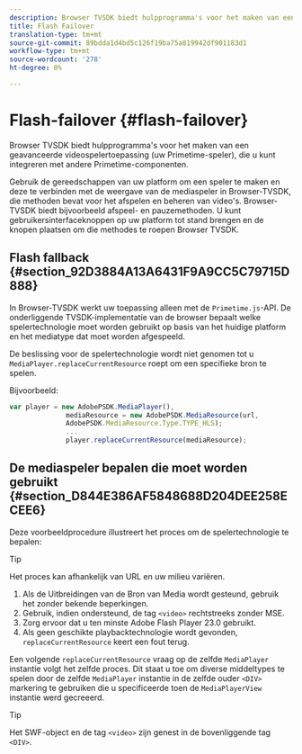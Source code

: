 ```yaml
---
description: Browser TVSDK biedt hulpprogramma's voor het maken van een geavanceerde videospelertoepassing (uw Primetime-speler), die u kunt integreren met andere Primetime-componenten.
title: Flash Failover
translation-type: tm+mt
source-git-commit: 89bdda1d4bd5c126f19ba75a819942df901183d1
workflow-type: tm+mt
source-wordcount: '278'
ht-degree: 0%

---
```



# Flash-failover {#flash-failover}

Browser TVSDK biedt hulpprogramma&#39;s voor het maken van een geavanceerde videospelertoepassing (uw Primetime-speler), die u kunt integreren met andere Primetime-componenten.

Gebruik de gereedschappen van uw platform om een speler te maken en deze te verbinden met de weergave van de mediaspeler in Browser-TVSDK, die methoden bevat voor het afspelen en beheren van video&#39;s. Browser-TVSDK biedt bijvoorbeeld afspeel- en pauzemethoden. U kunt gebruikersinterfaceknoppen op uw platform tot stand brengen en de knopen plaatsen om die methodes te roepen Browser TVSDK.

## Flash fallback {#section_92D3884A13A6431F9A9CC5C79715D888}

In Browser-TVSDK werkt uw toepassing alleen met de `Primetime.js`-API. De onderliggende TVSDK-implementatie van de browser bepaalt welke spelertechnologie moet worden gebruikt op basis van het huidige platform en het mediatype dat moet worden afgespeeld.

De beslissing voor de spelertechnologie wordt niet genomen tot u `MediaPlayer.replaceCurrentResource` roept om een specifieke bron te spelen.

Bijvoorbeeld:

```js
var player = new AdobePSDK.MediaPlayer(), 
              mediaResource = new AdobePSDK.MediaResource(url, 
              AdobePSDK.MediaResource.Type.TYPE_HLS); 
              ... 
              player.replaceCurrentResource(mediaResource);
```

## De mediaspeler bepalen die moet worden gebruikt {#section_D844E386AF5848688D204DEE258ECEE6}

Deze voorbeeldprocedure illustreert het proces om de spelertechnologie te bepalen:

>[!TIP]
>
>Het proces kan afhankelijk van URL en uw milieu variëren.

1. Als de Uitbreidingen van de Bron van Media wordt gesteund, gebruik het zonder bekende beperkingen.
1. Gebruik, indien ondersteund, de tag `<video>` rechtstreeks zonder MSE.
1. Zorg ervoor dat u ten minste Adobe Flash Player 23.0 gebruikt.
1. Als geen geschikte playbacktechnologie wordt gevonden, `replaceCurrentResource` keert een fout terug.

Een volgende `replaceCurrentResource` vraag op de zelfde `MediaPlayer` instantie volgt het zelfde proces. Dit staat u toe om diverse middeltypes te spelen door de zelfde `MediaPlayer` instantie in de zelfde ouder `<DIV>` markering te gebruiken die u specificeerde toen de `MediaPlayerView` instantie werd gecreeerd.

>[!TIP]
>
>Het SWF-object en de tag `<video>` zijn genest in de bovenliggende tag `<DIV>`.

